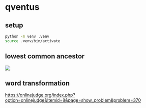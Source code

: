 # qventus

## setup

```sh
python -m venv .venv
source .venv/bin/activate
```

## lowest common ancestor

<img src="https://s3.amazonaws.com/hr-assets/0/1527870675-1cfffe0a8a-LCASample.png">

## word transformation

https://onlinejudge.org/index.php?option=onlinejudge&Itemid=8&page=show_problem&problem=370
